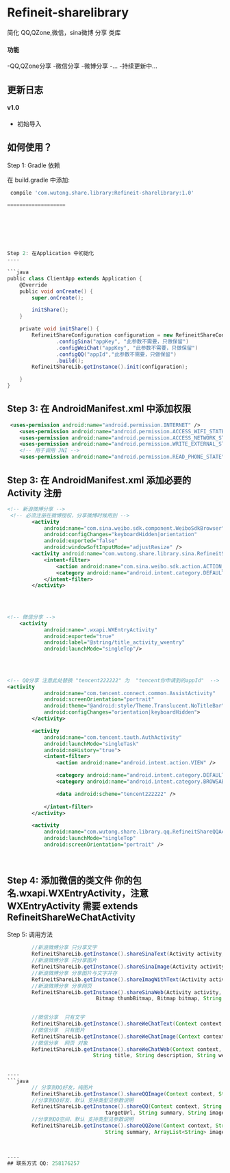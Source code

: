 # Refineit-sharelibrary

简化 QQ,QZone,微信，sina微博 分享 类库

#### 功能

-QQ,QZone分享 
-微信分享
-微博分享
-...
-持续更新中...

## 更新日志

#### v1.0

- 初始导入


## 如何使用？


Step 1: Gradle  依赖

在 build.gradle 中添加:

```groovy
 compile 'com.wutong.share.library:Refineit-sharelibrary:1.0'

===================







Step 2: 在Application 中初始化
----

```java
public class ClientApp extends Application {
    @Override
    public void onCreate() {
        super.onCreate();

        initShare();
    }

    private void initShare() {
        RefineitShareConfiguration configuration = new RefineitShareConfiguration.Builder(this)
                .configSina("appKey", "此参数不需要，只做保留")
                .configWeiChat("appKey", "此参数不需要，只做保留")
                .configQQ("appId","此参数不需要，只做保留")
                .build();
        RefineitShareLib.getInstance().init(configuration);

    }
}


```

Step 3: 在 AndroidManifest.xml 中添加权限
----

```xml
 <uses-permission android:name="android.permission.INTERNET" />
    <uses-permission android:name="android.permission.ACCESS_WIFI_STATE" />
    <uses-permission android:name="android.permission.ACCESS_NETWORK_STATE" />
    <uses-permission android:name="android.permission.WRITE_EXTERNAL_STORAGE" />
    <!-- 用于调用 JNI -->
    <uses-permission android:name="android.permission.READ_PHONE_STATE" />
```

Step 3: 在 AndroidManifest.xml 添加必要的Activity 注册
----

```xml
<!-- 新浪微博分享 -->
 <!-- 必须注册在微博授权，分享微博时候用到 -->
        <activity
            android:name="com.sina.weibo.sdk.component.WeiboSdkBrowser"
            android:configChanges="keyboardHidden|orientation"
            android:exported="false"
            android:windowSoftInputMode="adjustResize" />
        <activity android:name="com.wutong.share.library.sina.RefineitShareSinaActivity">
            <intent-filter>
                <action android:name="com.sina.weibo.sdk.action.ACTION_SDK_REQ_ACTIVITY" />
                <category android:name="android.intent.category.DEFAULT" />
            </intent-filter>
        </activity>
		
		
 
```
```xml
<!-- 微信分享 -->
    <activity
            android:name=".wxapi.WXEntryActivity"
            android:exported="true"
            android:label="@string/title_activity_wxentry"
            android:launchMode="singleTop"/>
		
		
 
```

```xml
<!-- QQ分享 注意此处替换 "tencent222222" 为  "tencent你申请到的appId"  -->
<activity
            android:name="com.tencent.connect.common.AssistActivity"
            android:screenOrientation="portrait"
            android:theme="@android:style/Theme.Translucent.NoTitleBar"
            android:configChanges="orientation|keyboardHidden">
        </activity>

        <activity
            android:name="com.tencent.tauth.AuthActivity"
            android:launchMode="singleTask"
            android:noHistory="true">
            <intent-filter>
                <action android:name="android.intent.action.VIEW" />

                <category android:name="android.intent.category.DEFAULT" />
                <category android:name="android.intent.category.BROWSABLE" />

                <data android:scheme="tencent222222" />
          
            </intent-filter>
        </activity>

        <activity
            android:name="com.wutong.share.library.qq.RefineitShareQQActivity"
            android:launchMode="singleTop"
            android:screenOrientation="portrait" />
		
 
```

Step 4: 添加微信的类文件  你的包名.wxapi.WXEntryActivity，注意 WXEntryActivity 需要  extends RefineitShareWeChatActivity 
----

Step 5: 调用方法
```java
		//新浪微博分享 只分享文字
		RefineitShareLib.getInstance().shareSinaText(Activity activity, String content);
		//新浪微博分享 只分享图片
        RefineitShareLib.getInstance().shareSinaImage(Activity activity, Bitmap bitmap);
		//新浪微博分享 分享图片与文字并存
		RefineitShareLib.getInstance().shareImagWithText(Activity activity, String content, Bitmap bitmap);
		//新浪微博分享 分享网页
        RefineitShareLib.getInstance().shareSinaWeb(Activity activity, String title, String description,
                             Bitmap thumbBitmap, Bitmap bitmap, String actionUrl);
        
```
```java
		//微信分享  只有文字
		RefineitShareLib.getInstance().shareWeChatText(Context context, boolean isFriendCircle, String title) ;
		//微信分享  只有图片
        RefineitShareLib.getInstance().shareWeChatImage(Context context, boolean isFriendCircle, Bitmap bitmap);
		//微信分享  网页 对象
		RefineitShareLib.getInstance().shareWeChatWeb(Context context, boolean isFriendCircle, 
							String title, String description, String webpageUrl, Bitmap thumbBitmap);
		
      
----
```java
		// 分享到QQ好友，纯图片
		RefineitShareLib.getInstance().shareQQImage(Context context, String localPath) ;
		//分享到QQ好友，默认 支持类型见参数说明
        RefineitShareLib.getInstance().shareQQ(Context context, String title, String 
								targetUrl, String summary, String imageUrl);
		//分享到QQ空间，默认 支持类型见参数说明
		RefineitShareLib.getInstance().shareQQZone(Context context, String title, String targetUrl, 
								String summary, ArrayList<String> imageArrayList);

		
      
----
## 联系方式 QQ: 258176257
